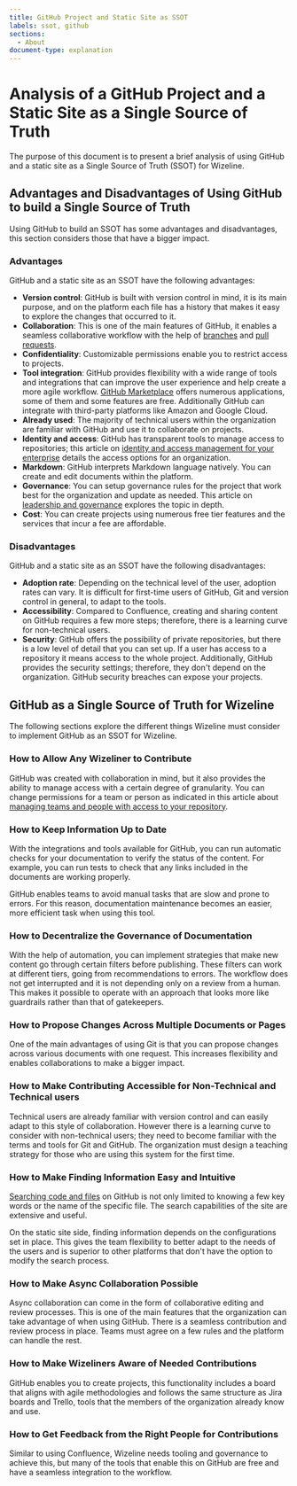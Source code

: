 ```yaml
---
title: GitHub Project and Static Site as SSOT
labels: ssot, github
sections: 
  - About
document-type: explanation
---
```


# Analysis of a GitHub Project and a Static Site as a Single Source of Truth

The purpose of this document is to present a brief analysis of using GitHub and a static site as a Single Source of Truth (SSOT) for Wizeline.

## Advantages and Disadvantages of Using GitHub to build a Single Source of Truth

Using GitHub to build an SSOT has some advantages and disadvantages, this
section considers those that have a bigger impact.

### Advantages

GitHub and a static site as an SSOT have the following advantages:

- **Version control**: GitHub is built with version control in mind, it is its
  main purpose, and on the platform each file has a history that makes it easy
  to explore the changes that occurred to it.
- **Collaboration**: This is one of the main features of GitHub, it enables a
  seamless collaborative workflow with the help of
  [branches](https://docs.github.com/en/github/collaborating-with-pull-requests/proposing-changes-to-your-work-with-pull-requests/about-branches)
  and [pull
  requests](https://docs.github.com/en/github/collaborating-with-pull-requests).
- **Confidentiality**: Customizable permissions enable you to restrict access to projects.
- **Tool integration**: GitHub provides flexibility with a wide range of tools
  and integrations that can improve the user experience and help create a more
  agile workflow. [GitHub Marketplace](https://github.com/marketplace?type=)
  offers numerous applications, some of them and some features are free.
  Additionally GitHub can integrate with third-party platforms like Amazon and Google Cloud.
- **Already used**: The majority of technical users within the organization are familiar with GitHub and use it to collaborate on projects.
- **Identity and access**: GitHub has transparent tools to manage access to
  repositories; this article on [identity and access management for your
  enterprise](https://docs.github.com/en/github-ae@latest/admin/authentication/managing-identity-and-access-for-your-enterprise/about-identity-and-access-management-for-your-enterprise)
  details the access options for an organization.
- **Markdown**: GitHub interprets Markdown language natively. You can create and
  edit documents within the platform.
- **Governance**: You can setup governance rules for the project that work
  best for the organization and update as needed. This article on [leadership
  and governance](https://opensource.guide/leadership-and-governance/) explores
  the topic in depth.
- **Cost**: You can create projects using numerous free tier features and the
 services that incur a fee are affordable.

### Disadvantages

GitHub and a static site as an SSOT have the following disadvantages:

- **Adoption rate**: Depending on the technical level of the user, adoption
  rates can vary. It is difficult for first-time users of GitHub, Git and
  version control in general, to adapt to the tools.
- **Accessibility**: Compared to Confluence, creating and sharing content on
  GitHub requires a few more steps; therefore, there is a learning curve for
  non-technical users.
- **Security**: GitHub offers the possibility of private repositories, but there
  is a low level of detail that you can set up. If a user has access to a
  repository it means access to the whole project. Additionally, GitHub provides
  the security settings; therefore, they don't depend on the organization.
  GitHub security breaches can expose your projects.

## GitHub as a Single Source of Truth for Wizeline

The following sections explore the different things Wizeline must consider
to implement GitHub as an SSOT for Wizeline.

### How to Allow Any Wizeliner to Contribute

GitHub was created with collaboration in mind, but it also provides the ability
to manage access with a certain degree of granularity. You can change permissions
for a team or person as indicated in this article about [managing teams and people with access to your repository](https://docs.github.com/en/github/administering-a-repository/managing-repository-settings/managing-teams-and-people-with-access-to-your-repository).

### How to Keep Information Up to Date

With the integrations and tools available for GitHub, you can run automatic
checks for your documentation to verify the status of the content. For example,
you can run tests to check that any links included in the documents are working
properly.

GitHub enables teams to avoid manual tasks that are slow and prone to errors.
For this reason, documentation maintenance becomes an easier, more efficient
task when using this tool.

### How to Decentralize the Governance of Documentation

With the help of automation, you can implement strategies that make new content
go through certain filters before publishing. These filters can work at
different tiers, going from recommendations to errors. The
workflow does not get interrupted and it is not depending only on a review from
a human. This makes it possible to operate with an approach that looks more like
guardrails rather than that of gatekeepers.

### How to Propose Changes Across Multiple Documents or Pages

One of the main advantages of using Git is that you can propose changes across
various documents with one request. This increases flexibility and enables
collaborations to make a bigger impact.

### How to Make Contributing Accessible for Non-Technical and Technical users

Technical users are already familiar with version control and can easily adapt
to this style of collaboration. However there is a learning curve to consider
with non-technical users; they need to become familiar with the terms and tools
for Git and GitHub. The organization must design a teaching strategy for
those who are using this system for the first time.

### How to Make Finding Information Easy and Intuitive

[Searching
code and
files](https://docs.github.com/en/github/searching-for-information-on-github/getting-started-with-searching-on-github/about-searching-on-github)
on GitHub is not only limited to knowing a few key words or the name of the
specific file. The search capabilities of the site are extensive and useful.

On the static site side, finding information depends on the configurations set
in place. This gives the team flexibility to better adapt to the needs of the
users and is superior to other platforms that don't have the option to modify
the search process.

### How to Make Async Collaboration Possible

Async collaboration can come in the form of collaborative editing and review
processes. This is one of the main features that the organization can take
advantage of when using GitHub. There is a seamless contribution and review
process in place. Teams must agree on a few rules and the platform can
handle the rest.

### How to Make Wizeliners Aware of Needed Contributions

GitHub enables you to create projects, this functionality includes a board that
aligns with agile methodologies and follows the same structure as Jira boards
and Trello, tools that the members of the organization already know and use.

### How to Get Feedback from the Right People for Contributions

Similar to using Confluence, Wizeline needs tooling and governance to achieve
this, but many of the tools that enable this on GitHub are free and have a
seamless integration to the workflow.


